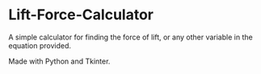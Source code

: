 # Lift-Force-Calculator
A simple calculator for finding the force of lift, or any other variable in the equation provided.

Made with Python and Tkinter.
